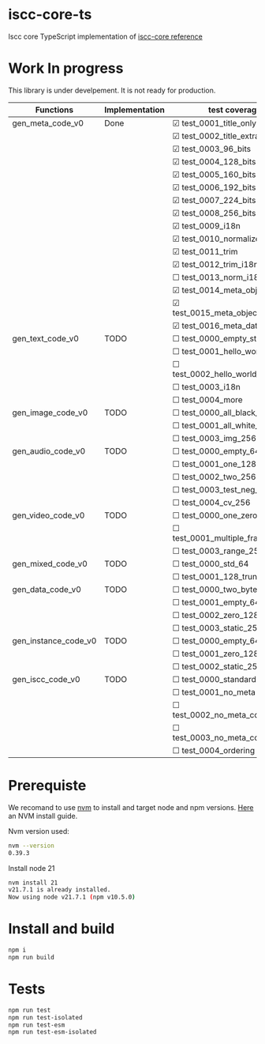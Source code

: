 # iscc-core-ts
Iscc core TypeScript implementation of [iscc-core reference](https://github.com/iscc/iscc-core)

# Work In progress

This library is under develpement. It is not ready for production.

| Functions  | Implementation  | test coverage
| ---------- | --------------  | -------- |
| gen_meta_code_v0   | Done    | &#x2611; test_0001_title_only
|                    |         | &#x2611; test_0002_title_extra
|                    |         | &#x2611; test_0003_96_bits
|                    |         | &#x2611; test_0004_128_bits
|                    |         | &#x2611; test_0005_160_bits
|                    |         | &#x2611; test_0006_192_bits
|                    |         | &#x2611; test_0007_224_bits
|                    |         | &#x2611; test_0008_256_bits
|                    |         | &#x2611; test_0009_i18n
|                    |         | &#x2611; test_0010_normalizeation
|                    |         | &#x2611; test_0011_trim
|                    |         | &#x2611; test_0012_trim_i18n
|                    |         | &#x2610; test_0013_norm_i18n_256
|                    |         | &#x2611; test_0014_meta_object_json
|                    |         | &#x2611; test_0015_meta_object_json_ld
|                    |         | &#x2611; test_0016_meta_data_url
| gen_text_code_v0   |  TODO   | &#x2610; test_0000_empty_str
|                    |         | &#x2610; test_0001_hello_world
|                    |         | &#x2610; test_0002_hello_world_256_bits
|                    |         | &#x2610; test_0003_i18n
|                    |         | &#x2610; test_0004_more    
| gen_image_code_v0  |  TODO   | &#x2610; test_0000_all_black_64 
|                    |         | &#x2610; test_0001_all_white_128 
|                    |         | &#x2610; test_0003_img_256 
| gen_audio_code_v0  |  TODO   | &#x2610; test_0000_empty_64
|                    |         | &#x2610; test_0001_one_128 
|                    |         | &#x2610; test_0002_two_256
|                    |         | &#x2610; test_0003_test_neg_256
|                    |         | &#x2610; test_0004_cv_256
| gen_video_code_v0  |  TODO   | &#x2610; test_0000_one_zero_frame_64
|                    |         | &#x2610; test_0001_multiple_frames_128
|                    |         | &#x2610; test_0003_range_256
| gen_mixed_code_v0  |  TODO   | &#x2610; test_0000_std_64
|                    |         | &#x2610; test_0001_128_truncated 
| gen_data_code_v0   |  TODO   | &#x2610; test_0000_two_bytes_64
|                    |         | &#x2610; test_0001_empty_64
|                    |         | &#x2610; test_0002_zero_128
|                    |         | &#x2610; test_0003_static_256
| gen_instance_code_v0   |  TODO   | &#x2610; test_0000_empty_64
|                    |         | &#x2610; test_0001_zero_128
|                    |         | &#x2610; test_0002_static_256
| gen_iscc_code_v0   |  TODO   | &#x2610; test_0000_standard
|                    |         | &#x2610; test_0001_no_meta
|                    |         | &#x2610; test_0002_no_meta_content_256
|                    |         | &#x2610; test_0003_no_meta_content_128
|                    |         | &#x2610; test_0004_ordering



# Prerequiste

We recomand to use [nvm](https://github.com/nvm-sh/nvm) to install and target node and npm versions. [Here](https://www.freecodecamp.org/news/node-version-manager-nvm-install-guide/) an NVM install guide.

Nvm version used:
```sh
nvm --version
0.39.3
```
Install node 21 

```sh
nvm install 21
v21.7.1 is already installed.
Now using node v21.7.1 (npm v10.5.0)
```

# Install and build

```sh
npm i
npm run build
```

# Tests

```sh
npm run test
npm run test-isolated
npm run test-esm
npm run test-esm-isolated
```







